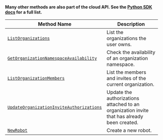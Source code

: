 **Many other methods are also part of the cloud API.
See the [Python SDK docs](https://python.viam.dev/autoapi/viam/app/app_client/index.html#viam.app.app_client.AppClient) for a full list.**

Method Name | Description
----------- | -----------
[`ListOrganizations`](/program/apis/cloud/#listorganizations) | List the organizations the user owns.
[`GetOrganizationNamespaceAvailability`](/program/apis/cloud/#getorganizationnamespaceavailability) | Check the availability of an organization namespace.
[`ListOrganizationMembers`](/program/apis/cloud/#listorganizationmembers) | List the members and invites of the current organization.
[`UpdateOrganizationInviteAuthorizations`](/program/apis/cloud/#updateorganizationinviteauthorizations) | Update the authorizations attached to an organization invite that has already been created.
[`NewRobot`](/program/apis/cloud/# ) | Create a new robot.
